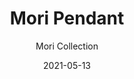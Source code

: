 ---
subtitle: "Mori Collection"
image_secondary: "img/546257b6f97f5b6521f0bfbdc1c82777af9cfee6-2400x1200.png"
description: "This%20super%20simple%2C%20organic%2C%20glowing%20sconce%20is%20distinguished%20by%20its%20pared-down%20silhouette.%20A%20simple%20cross-wire%20frame%20is%20fully%20cocooned%20in%20woven%20threads%2C%20then%20sprayed%20with%20a%20matte%20lacquer%20finish.%20The%20resulting%20built-in%20shade%20emits%20a%20lantern-like%2C%20ambient%20light%2C%20ideally%20installed%20in%20multiples."
category: "Pendants"
designer: "Rbw"
tags: 
  - "Pendants"
title: "Mori Pendant"
href: "https://rbw.com/products/mori-pendant/s-27-120_tr_line"
image_primary: "img/MP_default.jpg"
manufacturer: "Rich Brilliant Willing"
slug: "/manufacturers/rbw/pendants/rbw-mori-pendant"
date: "2021-05-13"
---